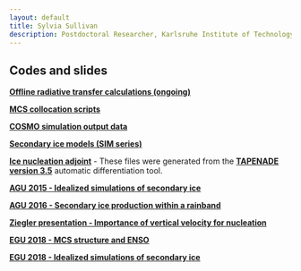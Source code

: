 ```yaml
---
layout: default
title: Sylvia Sullivan
description: Postdoctoral Researcher, Karlsruhe Institute of Technology
---
```


## Codes and slides

**[Offline radiative transfer calculations (ongoing)](https://github.com/sylviasullivan/RRTM)**

**[MCS collocation scripts](https://github.com/sylviasullivan/mswep-collocation)**

**[COSMO simulation output data](https://zenodo.org/record/1296185#.XuZcAZaxXRZ)**

**[Secondary ice models (SIM series)](https://github.com/sylviasullivan/SIM)**

**[Ice nucleation adjoint](https://github.com/sylviasullivan/ice-adjoint)** - These files were generated from the **[TAPENADE version 3.5](http://www-tapenade.inria.fr:8080/tapenade/)** automatic differentiation tool.

**[AGU 2015 - Idealized simulations of secondary ice](/AGU2015.pdf)**

**[AGU 2016 - Secondary ice production within a rainband](/AGU2016.pdf)**

**[Ziegler presentation - Importance of vertical velocity for nucleation](/Ziegler-Sullivan.pptx)**

**[EGU 2018 - MCS structure and ENSO](/2018-EGU-MCS-ENSO-Sullivan-Gentine.pptx)**

**[EGU 2018 - Idealized simulations of secondary ice](/2018-EGU-secondary-ice-Sullivan_et_al.pptx)**
